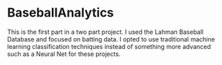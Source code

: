 # BaseballAnalytics
This is the first part in a two part project. I used the Lahman Baseball Database and focused on batting data. I opted to use traditional machine learning classification techniques instead of something more advanced such as a Neural Net for these projects.
